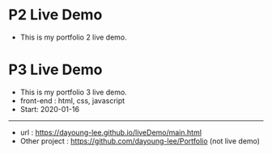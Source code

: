 # P2 Live Demo
- This is my portfolio 2 live demo.


# P3 Live Demo
- This is my portfolio 3 live demo.
- front-end : html, css, javascript
- Start: 2020-01-16
---------
+ url : https://dayoung-lee.github.io/liveDemo/main.html
+ Other project : https://github.com/dayoung-lee/Portfolio (not live demo)
